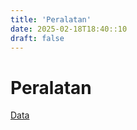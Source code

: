 ```yaml
---
title: 'Peralatan'
date: 2025-02-18T18:40::10
draft: false
---
```


# Peralatan

[Data](Peralatan%2003c6f0cbd987466bb4463a36765ed36e/Data%2020de9234dee342749f029a96dde79634.md)
